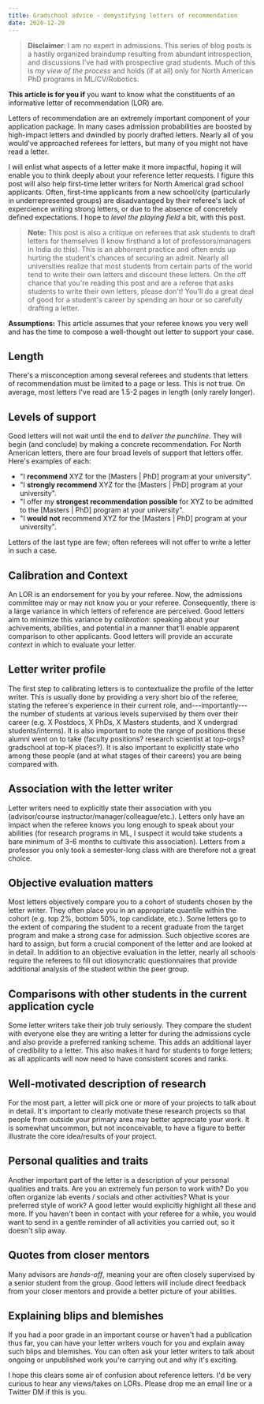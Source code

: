 ```yaml
---
title: Gradschool advice - demystifying letters of recommendation
date: 2020-12-20
---
```



> **Disclaimer**: I am no expert in admissions. This series of blog posts is a hastily organized braindump resulting from abundant introspection, and discussions I've had with prospective grad students. Much of this is _my view of the process_ and holds (if at all) only for North American PhD programs in ML/CV/Robotics.


**This article is for you if** you want to know what the constituents of an informative letter of recommendation (LOR) are.


Letters of recommendation are an extremely important component of your application package. In many cases admission probabilities are boosted by high-impact letters and dwindled by poorly drafted letters. Nearly all of you would've approached referees for letters, but many of you might not have read a letter.

I will enlist what aspects of a letter make it more impactful, hoping it will enable you to think deeply about your reference letter requests. I figure this post will also help first-time letter writers for North Americal grad school applicants. Often, first-time applicants from a new school/city (particularly in underrepresented groups) are disadvantaged by their referee's lack of expercience writing strong letters, or due to the absence of concretely defined expectations. I hope to *level the playing field* a bit, with this post.


> **Note:** This post is also a critique on referees that ask students to draft letters for themselves (I know firsthand a lot of professors/managers in India do this). This is an abhorrent practice and often ends up hurting the student's chances of securing an admit. Nearly all universities realize that most students from certain parts of the world tend to write their own letters and discount these letters. On the off chance that you're reading this post and are a referee that asks students to write their own letters, please don't! You'll do a great deal of good for a student's career by spending an hour or so carefully drafting a letter.


**Assumptions:** This article assumes that your referee knows you very well and has the time to compose a well-thought out letter to support your case.


## Length

There's a misconception among several referees and students that letters of recommendation must be limited to a page or less. This is not true. On average, most letters I've read are 1.5-2 pages in length (only rarely longer).


## Levels of support

Good letters will not wait until the end to *deliver the punchline*. They will begin (and conclude) by making a concrete recommendation. For North American letters, there are four broad levels of support that letters offer. Here's examples of each:
* "I **recommend** XYZ for the [Masters | PhD] program at your university".
* "I **strongly recommend** XYZ for the [Masters | PhD] program at your university".
* "I offer my **strongest recommendation possible** for XYZ to be admitted to the [Masters | PhD] program at your university".
* "I **would not** recommend XYZ for the [Masters | PhD] program at your university".

Letters of the last type are few; often referees will not offer to write a letter in such a case.


## Calibration and Context

An LOR is an endorsement for you by your referee. Now, the admissions committee may or may not know you or your referee. Consequently, there is a large variance in which letters of reference are perceived. Good letters aim to minimize this variance by *calibration*: speaking about your achivements, abilities, and potential in a manner that'll enable apparent comparison to other applicants. Good letters will provide an accurate *context* in which to evaluate your letter.

<!-- (someone the admissions committee presumably doesn't know), by your referee (who the admissions committee may/may not know). In most cases, the committe relies on letters to provide enough information to warrant choosing a mediocre-ranked student at a top school/group over a top student at a lesser known school or vice versa. Good letters are thus well *calibrated*; they have to speak about your achievements, qualities, and capabilities in a manner that'll enable comparison to other applicants. An important step towards calibrating letters is to provide the *context* that informs your letter. This context involves explicitly stating the group of students you are being compared to (e.g. all students in your current program, all students graduating from your school in the last 10 years). -->


## Letter writer profile

The first step to calibrating letters is to contextualize the profile of the letter writer. This is usually done by providing a very short bio of the referee, stating the referee's experience in their current role, and---importantly---the number of students at various levels supervised by them over their career (e.g. X Postdocs, X PhDs, X Masters students, and X undergrad students/interns). It is also important to note the range of positions these alumni went on to take (faculty positions? research scientist at top-orgs? gradschool at top-K places?). It is also important to explicitly state who among these people (and at what stages of their careers) you are being compared with.


## Association with the letter writer

Letter writers need to explicitly state their association with you (advisor/course instructor/manager/colleague/etc.). Letters only have an impact when the referee knows you long enough to speak about your abilities (for research programs in ML, I suspect it would take students a bare minimum of 3-6 months to cultivate this association). Letters from a professor you only took a semester-long class with are therefore not a great choice.


## Objective evaluation matters

Most letters objectively compare you to a cohort of students chosen by the letter writer. They often place you in an appropriate quantile within the cohort (e.g. top 2%, bottom 50%, top candidate, etc.). Some letters go to the extent of comparing the student to a recent graduate from the target program and make a strong case for admission. Such objective scores are hard to assign, but form a crucial component of the letter and are looked at in detail. In addition to an objective evaluation in the letter, nearly all schools require the referees to fill out idiosyncratic questionnaires that provide additional analysis of the student within the peer group.


## Comparisons with other students in the current application cycle

Some letter writers take their job truly seriously. They compare the student with everyone else they are writing a letter for during the admissions cycle and also provide a preferred ranking scheme. This adds an additional layer of credibility to a letter. This also makes it hard for students to forge letters; as all applicants will now need to have consistent scores and ranks.


## Well-motivated description of research

For the most part, a letter will pick one or more of your projects to talk about in detail. It's important to clearly motivate these research projects so that people from outside your primary area may better appreciate your work. It is somewhat uncommon, but not inconceivable, to have a figure to better illustrate the core idea/results of your project.


<!-- ## Why would the student be successful in the program?

A good letter will also state why the referee expects the student to be successful in the program they're applying to. This can be done by drawing a close parallel with a recent graduate from that programme or by describing your academic potential and your grit/determination. -->


## Personal qualities and traits

Another important part of the letter is a description of your personal qualities and traits. Are you an extremely fun person to work with? Do you often organize lab events / socials and other activities? What is your preferred style of work? A good letter would explicitly highlight all these and more. If you haven't been in contact with your referee for a while, you would want to send in a gentle reminder of all activities you carried out, so it doesn't slip away.


## Quotes from closer mentors

Many advisors are *hands-off*, meaning your are often closely supervised by a senior student from the group. Good letters will include direct feedback from your closer mentors and provide a better picture of your abilities.


## Explaining blips and blemishes

If you had a poor grade in an important course or haven't had a publication thus far, you can have your letter writers vouch for you and explain away such blips and blemishes. You can often ask your letter writers to talk about ongoing or unpublished work you're carrying out and why it's exciting.


I hope this clears some air of confusion about reference letters. I'd be very curious to hear any views/takes on LORs. Please drop me an email line or a Twitter DM if this is you.


